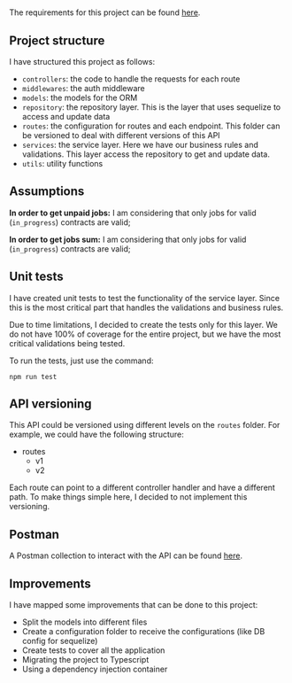 # 

The requirements for this project can be found [here](./requirements.md).

## Project structure

I have structured this project as follows:

- `controllers`: the code to handle the requests for each route
- `middlewares`: the auth middleware
- `models`: the models for the ORM
- `repository`: the repository layer. This is the layer that uses sequelize to access and update data
- `routes`: the configuration for routes and each endpoint. This folder can be versioned to deal with different versions of this API
- `services`: the service layer. Here we have our business rules and validations. This layer access the repository to get and update data.
- `utils`: utility functions

## Assumptions

**In order to get unpaid jobs:**
I am considering that only jobs for valid (`in_progress`) contracts are valid;

**In order to get jobs sum:**
I am considering that only jobs for valid (`in_progress`) contracts are valid;

## Unit tests

I have created unit tests to test the functionality of the service layer. Since this is the most critical part that handles the validations and business rules.

Due to time limitations, I decided to create the tests only for this layer. We do not have 100% of coverage for the entire project, but we have the most critical validations being tested.

To run the tests, just use the command:

```
npm run test
```

## API versioning

This API could be versioned using different levels on the `routes` folder.
For example, we could have the following structure:
- routes
  - v1 
  - v2 

Each route can point to a different controller handler and have a different path. To make things simple here, I decided to not implement this versioning.


## Postman

A Postman collection to interact with the API can be found [here](./docs/Deel.postman_collection.json).

## Improvements

I have mapped some improvements that can be done to this project:

- Split the models into different files
- Create a configuration folder to receive the configurations (like DB config for sequelize)
- Create tests to cover all the application
- Migrating the project to Typescript
- Using a dependency  injection container

